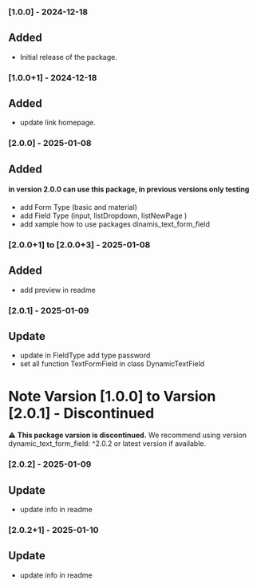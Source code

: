 
### [1.0.0] - 2024-12-18
## Added
- Initial release of the package.

### [1.0.0+1] - 2024-12-18
## Added
- update link homepage.

### [2.0.0] - 2025-01-08
## Added 
#### in version 2.0.0 can use this package, in previous versions only testing
- add Form Type (basic and material)
- add Field Type (input, listDropdown, listNewPage )
- add xample how to use packages dinamis_text_form_field

### [2.0.0+1] to [2.0.0+3] - 2025-01-08
## Added 
- add preview in readme

### [2.0.1] - 2025-01-09
## Update 
- update in FieldType  add type password
- set all function TextFormField in class DynamicTextField

# Note Varsion [1.0.0] to Varsion [2.0.1] - Discontinued

⚠️ **This package varsion is discontinued.** We recommend using version dynamic_text_form_field: ^2.0.2 or latest version if available.

### [2.0.2] - 2025-01-09
## Update
- update info in readme

### [2.0.2+1] - 2025-01-10
## Update
- update info in readme
